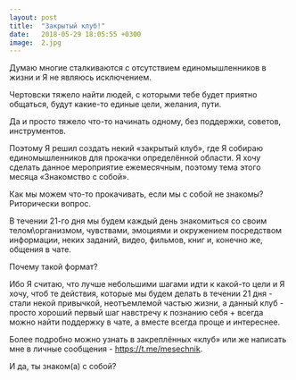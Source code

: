 ```yaml
---
layout: post
title:  "Закрытый клуб!"
date:   2018-05-29 18:05:55 +0300
image:  2.jpg
---
```

Думаю многие сталкиваются с отсутствием единомышленников в жизни и Я не являюсь исключением.


Чертовски тяжело найти людей, с которыми тебе будет приятно общаться, будут какие-то единые цели, желания, пути.
⠀

Да и просто тяжело что-то начинать одному, без поддержки, советов, инструментов.
⠀

Поэтому Я решил создать некий «закрытый клуб», где Я собираю единомышленников для прокачки определённой области. Я хочу сделать данное мероприятие ежемесячным, поэтому тема этого месяца «Знакомство с собой».
⠀

Как мы можем что-то прокачивать, если мы с собой не знакомы? Риторически вопрос.
⠀

В течении 21-го дня мы будем каждый день знакомиться со своим телом\организмом, чувствами, эмоциями и окружением посредством информации, неких заданий, видео, фильмов, книг и, конечно же, общения в чате.
⠀

Почему такой формат?
⠀

Ибо Я считаю, что лучше небольшими шагами идти к какой-то цели и Я хочу, чтоб те действия, которые мы будем делать в течении 21 дня - стали некой привычкой, неотъемлемой частью жизни, а данный клуб - просто хороший первый шаг навстречу к познанию себя + всегда можно найти поддержку в чате, а вместе всегда проще и интереснее.
⠀

Более подробно можно узнать в закреплённых «клуб» или же написать мне в личные сообщения - https://t.me/mesechnik.
⠀

И да, ты знаком(а) с собой?
